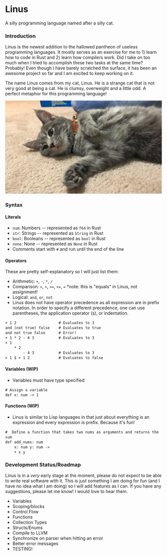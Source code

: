 # Linus
A silly programming language named after a silly cat.

### Introduction
Linus is the newest addition to the hallowed pantheon of useless programming languages. It mostly serves as an exercise for me to 1) learn how to code in Rust and 2) learn how compilers work. Did I take on too much when I tried to accomplish these two tasks at the same time? Probably! Even though I have barely scratched the surface, it has been an awesome project so far and I am excited to keep working on it.

The name Linus comes from my cat, Linus. He is a strange cat that is not very good at being a cat. He is clumsy, overweight and a little odd. A perfect metaphor for this programming language!

![Linus the cat](linus.jpg)

### Syntax
#### Literals
- `num`: Numbers -- represented as `f64` in Rust
- `str`: Strings -- represented as `String` in Rust
- `bool`: Booleans -- represented as `bool` in Rust
- `none`: None -- represented as `None` in Rust
- Comments start with `#` and run until the end of the line

#### Operators
These are pretty self-explanatory so I will just list them:
- Arithmetic: `+`, `-`, `*`, `/`
- Comparison: `>`, `<`, `>=`, `<=`, `=` *note: this is "equals" in Linus, not assignment!
- Logical: `and`, `or`, `not`
- Linus does not have operator precedence as all expression are in prefix notation. In order to specify a different precedence, one can use parentheses, the application operator (`$`), or indentation.
```
+ 1 2                   # Evaluates to 3
and (not true) false    # Evaluates to true
and not true false      # Error!
+ 1 * 2 - 4 3           # Evaluates to 3
+ 1
    * 2
        - 4 3           # Evaluates to 3
> 1 $ + 1 2             # Evaluates to false
```
#### Variables (WIP)
- Variables must have type specified
```
# Assign a variable
def x: num -> 1
```

#### Functions (WIP)
- Linus is similar to Lisp languages in that just about everything is an expression and every expression is prefix. Because it's fun!
```
#  Define a function that takes two nums as arguments and returns the sum
def add_nums: num
    x: num y: num ->
    + x y 
```

### Development Status/Roadmap
Linus is in a *very* early stage at the moment, please do not expect to be able to write real software with it. This is just something I am doing for fun (and I have no idea what I am doing) so I will add features as I can. If you have any suggestions, please let me know! I would love to hear them.
- Variables
- Scoping/blocks
- Control Flow
- Functions
- Collection Types
- Structs/Enums
- Compile to LLVM
- Synchronize on parser when hitting an error
- Better error messages
- TESTING!